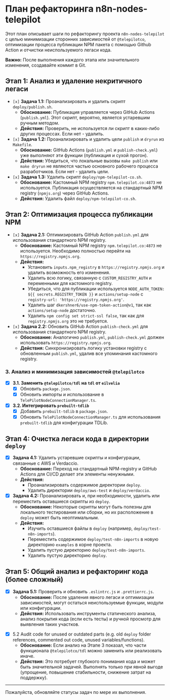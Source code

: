# План рефакторинга n8n-nodes-telepilot

Этот план описывает шаги по рефакторингу проекта `n8n-nodes-telepilot` с целью минимизации сторонних зависимостей от `@telepilotco`, оптимизации процесса публикации NPM пакета с помощью Github Action и отчистки неиспользуемого легаси кода.

**Важно:** После выполнения каждого этапа или значительного изменения, создавайте коммит в Git.

## Этап 1: Анализ и удаление некритичного легаси

*   `[x]` **Задача 1.1:** Проанализировать и удалить скрипт `deploy/publish.sh`.
    *   **Обоснование:** Публикация управляется через GitHub Actions (`publish.yml`). Этот скрипт, вероятно, является устаревшим ручным методом.
    *   **Действия:** Проверить, не используется ли скрипт в каких-либо других процессах. Если нет - удалить.
*   `[x]` **Задача 1.2:** Проанализировать и удалить цели `publish` и `dryrun` из `Makefile`.
    *   **Обоснование:** GitHub Actions (`publish.yml` и `publish-check.yml`) уже выполняют эти функции (публикация и сухой прогон).
    *   **Действия:** Убедиться, что локальные вызовы `make publish` или `make dryrun` не являются частью основного рабочего процесса разработчиков. Если нет - удалить цели.
*   `[x]` **Задача 1.3:** Удалить скрипт `deploy/npm-telepilot-co.sh`.
    *   **Обоснование:** Кастомный NPM registry `npm.telepilot.co:4873` не используется. Публикация осуществляется на стандартный NPM registry (`npmjs.org`) через GitHub Actions.
    *   **Действия:** Удалить файл `deploy/npm-telepilot-co.sh`.

## Этап 2: Оптимизация процесса публикации NPM

*   `[x]` **Задача 2.1:** Оптимизировать GitHub Action `publish.yml` для использования стандартного NPM registry.
    *   **Обоснование:** Кастомный NPM registry `npm.telepilot.co:4873` не используется. Необходимо полностью перейти на `https://registry.npmjs.org`.
    *   **Действия:** 
        *   Установить `inputs.npm_registry` в `https://registry.npmjs.org` и удалить возможность его изменения.
        *   Удалить всю логику, связанную с `CUSTOM_REGISTRY_AUTH` и переменными для кастомного registry.
        *   Убедиться, что для публикации используется `NODE_AUTH_TOKEN: ${{ secrets.REGISTRY_TOKEN }}` и `actions/setup-node` с `registry-url: 'https://registry.npmjs.org'`.
        *   Удалить шаг `dkershner6/use-npm-token-action@v1`, так как `actions/setup-node` достаточно.
        *   Удалить `npm config set strict-ssl false`, так как для `registry.npmjs.org` это не требуется.
*   `[x]` **Задача 2.2:** Обновить GitHub Action `publish-check.yml` для использования стандартного NPM registry.
    *   **Обоснование:** Аналогично `publish.yml`, `publish-check.yml` должен использовать `https://registry.npmjs.org`.
    *   **Действия:** Синхронизировать логику установки registry с обновленным `publish.yml`, удалив все упоминания кастомного registry.

### 3. Анализ и минимизация зависимостей `@telepilotco`
- [x] **3.1. Заменить `@telepilotco/tdl` на `tdl` от `eilvelia`**
    - [x] Обновить `package.json`.
    - [x] Обновить импорты и использование в `TelePilotNodeConnectionManager.ts`.
- [x] **3.2. Интегрировать `prebuilt-tdlib`**
    - [x] Добавить `prebuilt-tdlib` в `package.json`.
    - [x] Обновить `TelePilotNodeConnectionManager.ts` для использования `prebuilt-tdlib` для конфигурации TDLib.

## Этап 4: Очистка легаси кода в директории `deploy`

*   [x] **Задача 4.1:** Удалить устаревшие скрипты и конфигурации, связанные с AWS и Verdaccio.
    *   **Обоснование:** Переход на стандартный NPM-registry и GitHub Actions для CI/CD делает эти элементы ненужными.
    *   **Действия:** 
        *   Проанализировать содержимое директории `deploy`.
        *   Удалить директории `deploy/aws-test` и `deploy/verdaccio`.
*   [x] **Задача 4.2:** Проанализировать и, при необходимости, удалить или переместить оставшиеся скрипты из `deploy`.
    *   **Обоснование:** Некоторые скрипты могут быть полезны для локального тестирования или сборки, но их расположение в `deploy` может быть неоптимальным.
    *   **Действия:** 
        *   Изучить оставшиеся файлы в `deploy` (например, `deploy/test-n8n-imports`).
        *   Переместить содержимое `deploy/test-n8n-imports` в новую директорию `examples` в корне проекта.
        *   Удалить пустую директорию `deploy/test-n8n-imports`.
        *   Удалить пустую директорию `deploy`.

## Этап 5: Общий анализ и рефакторинг кода (более сложный)

*   [x] **Задача 5.1:** Проверить и обновить `.eslintrc.js` и `.prettierrc.js`.
    *   **Обоснование:** После удаления явного легаси и оптимизации зависимостей, могут остаться неиспользуемые функции, модули или конфигурации.
    *   **Действия:** Использовать инструменты статического анализа, анализ покрытия кода (если есть тесты) и ручной просмотр для выявления таких участков.
- [x] 5.2 Audit code for unused or outdated parts (e.g. old `deploy` folder references, commented out code, unused variables/functions).
    *   **Обоснование:** Если анализ на Этапе 3 показал, что части функционала `@telepilotco/tdl` можно заменить или реализовать иначе.
    *   **Действия:** Это потребует глубокого понимания кода и может быть значительной задачей. Выполнять только при явной выгоде (упрощение, повышение стабильности, снижение затрат на поддержку).

---
Пожалуйста, обновляйте статусы задач по мере их выполнения.
